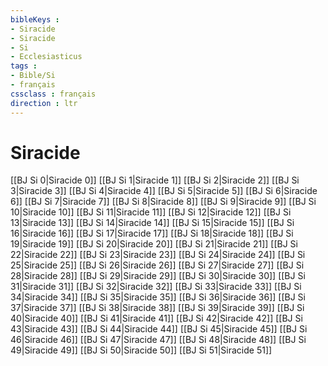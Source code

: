 ```yaml
---
bibleKeys : 
- Siracide
- Siracide
- Si
- Ecclesiasticus
tags : 
- Bible/Si
- français
cssclass : français
direction : ltr
---
```


# Siracide

[[BJ Si 0|Siracide 0]]
[[BJ Si 1|Siracide 1]]
[[BJ Si 2|Siracide 2]]
[[BJ Si 3|Siracide 3]]
[[BJ Si 4|Siracide 4]]
[[BJ Si 5|Siracide 5]]
[[BJ Si 6|Siracide 6]]
[[BJ Si 7|Siracide 7]]
[[BJ Si 8|Siracide 8]]
[[BJ Si 9|Siracide 9]]
[[BJ Si 10|Siracide 10]]
[[BJ Si 11|Siracide 11]]
[[BJ Si 12|Siracide 12]]
[[BJ Si 13|Siracide 13]]
[[BJ Si 14|Siracide 14]]
[[BJ Si 15|Siracide 15]]
[[BJ Si 16|Siracide 16]]
[[BJ Si 17|Siracide 17]]
[[BJ Si 18|Siracide 18]]
[[BJ Si 19|Siracide 19]]
[[BJ Si 20|Siracide 20]]
[[BJ Si 21|Siracide 21]]
[[BJ Si 22|Siracide 22]]
[[BJ Si 23|Siracide 23]]
[[BJ Si 24|Siracide 24]]
[[BJ Si 25|Siracide 25]]
[[BJ Si 26|Siracide 26]]
[[BJ Si 27|Siracide 27]]
[[BJ Si 28|Siracide 28]]
[[BJ Si 29|Siracide 29]]
[[BJ Si 30|Siracide 30]]
[[BJ Si 31|Siracide 31]]
[[BJ Si 32|Siracide 32]]
[[BJ Si 33|Siracide 33]]
[[BJ Si 34|Siracide 34]]
[[BJ Si 35|Siracide 35]]
[[BJ Si 36|Siracide 36]]
[[BJ Si 37|Siracide 37]]
[[BJ Si 38|Siracide 38]]
[[BJ Si 39|Siracide 39]]
[[BJ Si 40|Siracide 40]]
[[BJ Si 41|Siracide 41]]
[[BJ Si 42|Siracide 42]]
[[BJ Si 43|Siracide 43]]
[[BJ Si 44|Siracide 44]]
[[BJ Si 45|Siracide 45]]
[[BJ Si 46|Siracide 46]]
[[BJ Si 47|Siracide 47]]
[[BJ Si 48|Siracide 48]]
[[BJ Si 49|Siracide 49]]
[[BJ Si 50|Siracide 50]]
[[BJ Si 51|Siracide 51]]
